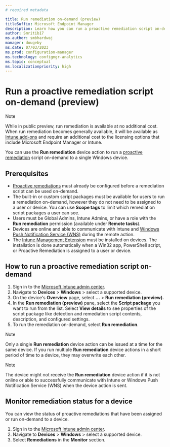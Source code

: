 ```yaml
---
# required metadata

title: Run remediation on-demand (preview)
titleSuffix: Microsoft Endpoint Manager
description: Learn how you can run a proactive remediation script on-demand to a single Windows device with advanced features in Endpoint analytics.
author: Smritib17
ms.author: smbhardwaj
manager: dougeby
ms.date: 07/03/2023 
ms.prod: configuration-manager
ms.technology: configmgr-analytics
ms.topic: conceptual
ms.localizationpriority: high
---
```


# Run a proactive remediation script on-demand (preview)

> [!NOTE]
> While in public preview, run remediation is available at no additional cost. When run remediation becomes generally available, it will be available as [Intune add-ons](../intune/fundamentals/intune-add-ons.md) and require an additional cost to the licensing options that include Microsoft Endpoint Manager or Intune.

You can use the **Run remediation** device action to run a [proactive remediation](proactive-remediations.md) script on-demand to a single Windows device.

## Prerequisites

- [Proactive remediations](proactive-remediations.md#bkmk_prereq) must already be configured before a remediation script can be used on-demand.
- The built-in or custom script packages must be available for users to run a remediation on-demand, however they do not need to be assigned to a user or device. You can use **Scope tags** to limit which remediation script packages a user can see.
- Users must be Global Admins, Intune Admins, or have a role with the **Run remediation** permission (available under  **Remote tasks**).
- Devices are online and able to communicate with Intune and [Windows Push Notification Service (WNS)](../intune/fundamentals/intune-endpoints.md#windows-push-notification-services-wns) during the remote action.
- The [Intune Management Extension](../intune/apps/intune-management-extension.md) must be installed on devices. The installation is done automatically when a Win32 app, PowerShell script, or Proactive Remediation is assigned to a user or device.

## How to run a proactive remediation script on-demand

1. Sign in to the [Microsoft Intune admin center](https://go.microsoft.com/fwlink/?linkid=2109431).
2. Navigate to  **Devices** >  **Windows** > select a supported device.
3. On the device's  **Overview**  page, select  **…** > **Run remediation (preview).**
4. In the **Run remediation (preview)** pane, select the **Script package** you want to run from the list. Select **View details** to see properties of the script package like detection and remediation script contents, description, and configured settings.
5. To run the remediation on-demand, select **Run remediation**.

> [!NOTE]
> Only a single **Run remediation** device action can be issued at a time for the same device. If you run multiple **Run remediation** device actions in a short period of time to a device, they may overwrite each other.

> [!NOTE]
> The device might not receive the **Run remediation** device action if it is not online or able to successfully communicate with Intune or Windows Push Notification Service (WNS) when the device action is sent.

## Monitor remediation status for a device

You can view the status of proactive remediations that have been assigned or run on-demand to a device.

1. Sign in to the [Microsoft Intune admin center](https://go.microsoft.com/fwlink/?linkid=2109431).
2. Navigate to  **Devices** >  **Windows** > select a supported device.
3. Select **Remediations** in the **Monitor** section.